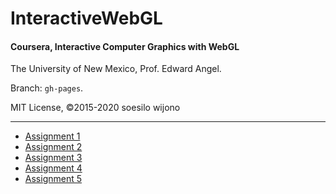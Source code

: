 # InteractiveWebGL
#### Coursera, Interactive Computer Graphics with WebGL    

The University of New Mexico, Prof. Edward Angel.    

Branch: `gh-pages`.     

MIT License, &copy;2015-2020 soesilo wijono            


----------

- [Assignment 1](https://flyingdisc.github.io/InteractiveWebGL/twist.html "Assignment 1")    
- [Assignment 2](https://flyingdisc.github.io/InteractiveWebGL/mousedraw.html "Assignment 2")    
- [Assignment 3](https://flyingdisc.github.io/InteractiveWebGL/a3.html "Assignment 3")    
- [Assignment 4](https://flyingdisc.github.io/InteractiveWebGL/a4.html "Assignment 4")    
- [Assignment 5](https://flyingdisc.github.io/InteractiveWebGL/a5.html "Assignment 5")        